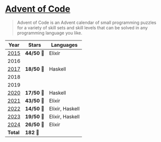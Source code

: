 # [Advent of Code]

> Advent of Code is an Advent calendar of small programming puzzles for a variety of skill sets and skill levels that can be solved in any programming language you like.

[advent of code]: https://adventofcode.com/about

| Year | Stars | Languages |
| - | - | - |
| [2015] | **44/50** 🌟 | Elixir |
| 2016 | | |
| [2017] | **18/50** 🌟 | Haskell |
| 2018 | | |
| 2019 | | |
| [2020] | **17/50** 🌟 | Haskell |
| [2021] | **43/50** 🌟 | Elixir |
| [2022] | **14/50** 🌟 | Elixir, Haskell |
| [2023] | **19/50** 🌟 | Elixir, Haskell |
| [2024] | **26/50** 🌟 | Elixir |
| **Total** | **182** 🌟| |

[2015]: ./2015
[2017]: ./2017
[2020]: ./2020
[2021]: ./2021
[2022]: ./2022
[2023]: ./2023
[2024]: ./2024
